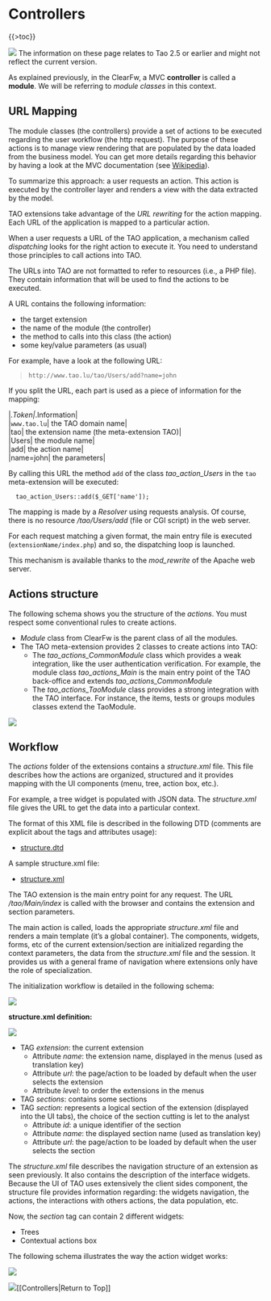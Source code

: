 <!--
parent:
    title: Documentation_for_core_components
author:
    - 'Joel Bout'
created_at: '2011-03-04 17:36:10'
updated_at: '2014-10-03 10:40:20'
tags:
    - 'Documentation for core components'
-->

Controllers
===========

{{\>toc}}

![](http://forge.taotesting.com/attachments/download/760/attention.png) The information on these page relates to Tao 2.5 or earlier and might not reflect the current version.

As explained previously, in the ClearFw, a MVC **controller** is called a **module**. We will be referring to *module classes* in this context.

URL Mapping
-----------

The module classes (the controllers) provide a set of actions to be executed regarding the user workflow (the http request). The purpose of these actions is to manage view rendering that are populated by the data loaded from the business model. You can get more details regarding this behavior by having a look at the MVC documentation (see [Wikipedia](http://en.wikipedia.org/wiki/Model%E2%80%93View%E2%80%93Controller)).<br/>

To summarize this approach: a user requests an action. This action is executed by the controller layer and renders a view with the data extracted by the model.

TAO extensions take advantage of the *URL rewriting* for the action mapping. Each URL of the application is mapped to a particular action.<br/>

When a user requests a URL of the TAO application, a mechanism called *dispatching* looks for the right action to execute it. You need to understand those principles to call actions into TAO.

The URLs into TAO are not formatted to refer to resources (i.e., a PHP file). They contain information that will be used to find the actions to be executed.<br/>

A URL contains the following information:

-   the target extension
-   the name of the module (the controller)
-   the method to calls into this class (the action)
-   some key/value parameters (as usual)

For example, have a look at the following URL:

> `http://www.tao.lu/tao/Users/add?name=john`

If you split the URL, each part is used as a piece of information for the mapping:<br/>

|*.Token|*.Information|\
|`www.tao.lu`| the TAO domain name|\
|tao| the extension name (the meta-extension TAO)|\
|Users| the module name|\
|add| the action name|\
|name=john| the parameters|

By calling this URL the method `add` of the class *tao\_action\_Users* in the `tao` meta-extension will be executed:

      tao_action_Users::add($_GET['name']);

The mapping is made by a *Resolver* using requests analysis. Of course, there is no resource */tao/Users/add* (file or CGI script) in the web server.<br/>

For each request matching a given format, the main entry file is executed (`extensionName/index.php`) and so, the dispatching loop is launched.<br/>

This mechanism is available thanks to the *mod\_rewrite* of the Apache web server.

Actions structure
-----------------

The following schema shows you the structure of the *actions*. You must respect some conventional rules to create actions.

-   *Module* class from ClearFw is the parent class of all the modules.
-   The TAO meta-extension provides 2 classes to create actions into TAO:
    -   The *tao\_actions\_CommonModule* class which provides a weak integration, like the user authentication verification. For example, the module class *tao\_actions\_Main* is the main entry point of the TAO back-office and extends *tao\_actions\_CommonModule*
    -   The *tao\_actions\_TaoModule* class provides a strong integration with the TAO interface. For instance, the items, tests or groups modules classes extend the TaoModule.

![](http://forge.taotesting.com/attachments/385/actions.png)

Workflow
--------

The *actions* folder of the extensions contains a *structure.xml* file. This file describes how the actions are organized, structured and it provides mapping with the UI components (menu, tree, action box, etc.).

For example, a tree widget is populated with JSON data. The *structure.xml* file gives the URL to get the data into a particular context.

The format of this XML file is described in the following DTD (comments are explicit about the tags and attributes usage):

-   [structure.dtd](https://github.com/oat-sa/tao-core/blob/master/doc/structures.dtd)

A sample structure.xml file:

-   [structure.xml](https://github.com/oat-sa/tao-core/blob/master/actions/structures.xml)

The TAO extension is the main entry point for any request. The URL */tao/Main/index* is called with the browser and contains the extension and section parameters.<br/>

The main action is called, loads the appropriate *structure.xml* file and renders a main template (it’s a global container). The components, widgets, forms, etc of the current extension/section are initialized regarding the context parameters, the data from the *structure.xml* file and the session. It provides us with a general frame of navigation where extensions only have the role of specialization.

The initialization workflow is detailed in the following schema:

![](http://forge.taotesting.com/attachments/386/tao-actions-nav.png)

**structure.xml definition:**

![](http://forge.taotesting.com/attachments/download/158/structure_xml_hierarchie.png)

-   TAG *extension*: the current extension
    -   Attribute *name*: the extension name, displayed in the menus (used as translation key)
    -   Attribute *url*: the page/action to be loaded by default when the user selects the extension
    -   Attribute *level*: to order the extensions in the menus
-   TAG *sections*: contains some sections
-   TAG *section*: represents a logical section of the extension (displayed into the UI tabs), the choice of the section cutting is let to the analyst
    -   Attribute *id*: a unique identifier of the section
    -   Attribute *name*: the displayed section name (used as translation key)
    -   Attribute *url*: the page/action to be loaded by default when the user selects the section

The *structure.xml* file describes the navigation structure of an extension as seen previously. It also contains the description of the interface widgets. Because the UI of TAO uses extensively the client sides component, the structure file provides information regarding: the widgets navigation, the actions, the interactions with others actions, the data population, etc.

Now, the *section* tag can contain 2 different widgets:

-   Trees
-   Contextual actions box

The following schema illustrates the way the action widget works:

![](http://forge.taotesting.com/attachments/387/actions_widget.png)

![](http://forge.taotesting.com/attachments/download/215/returnTopArrow.JPG)[[Controllers|Return to Top]]

